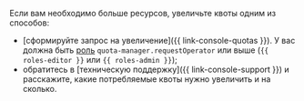 Если вам необходимо больше ресурсов, увеличьте квоты одним из способов:

* [сформируйте запрос на увеличение]({{ link-console-quotas }}). У вас должна быть [роль](../iam/roles-reference.md#quota-manager-requestoperator) `quota-manager.requestOperator` или выше (`{{ roles-editor }}` или `{{ roles-admin }}`);
* обратитесь в [техническую поддержку]({{ link-console-support }}) и расскажите, какие потребляемые квоты нужно увеличить и на сколько.